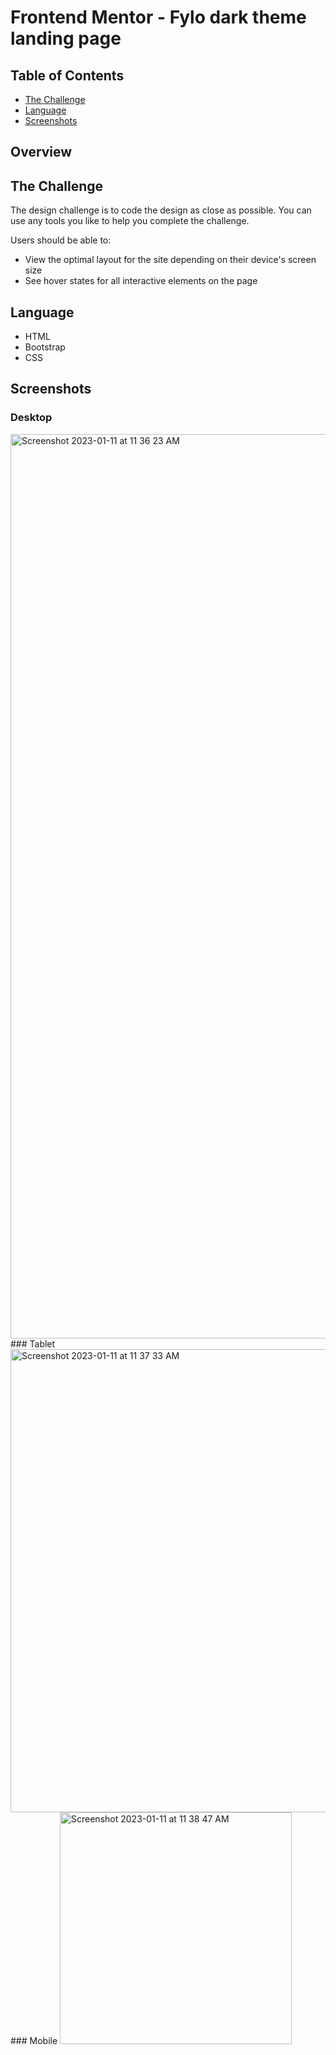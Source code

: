 # Frontend Mentor - Fylo dark theme landing page

## Table of Contents
- [The Challenge](#challenge)
- [Language](#language)
- [Screenshots](#screenshots)

## Overview

## The Challenge

The design challenge is to code the design as close as possible. You can use any tools you like to help you complete the challenge.

Users should be able to:

-   View the optimal layout for the site depending on their device's screen size
-   See hover states for all interactive elements on the page

## Language
* HTML
* Bootstrap
* CSS

## Screenshots

### Desktop 
<img width="1447" alt="Screenshot 2023-01-11 at 11 36 23 AM" src="https://user-images.githubusercontent.com/96286575/211901294-cc0103aa-de6b-44df-9176-f96f4f489b13.png">
### Tablet
<img width="741" alt="Screenshot 2023-01-11 at 11 37 33 AM" src="https://user-images.githubusercontent.com/96286575/211901507-7682efef-bd01-446a-b91f-0752652f3532.png">
### Mobile
<img width="371" alt="Screenshot 2023-01-11 at 11 38 47 AM" src="https://user-images.githubusercontent.com/96286575/211901698-41bb1842-e52c-4619-96fd-3cf750b652f4.png">




